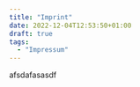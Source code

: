 ```yaml
---
title: "Imprint"
date: 2022-12-04T12:53:50+01:00
draft: true
tags:
  - "Impressum"
---
```


afsdafasasdf